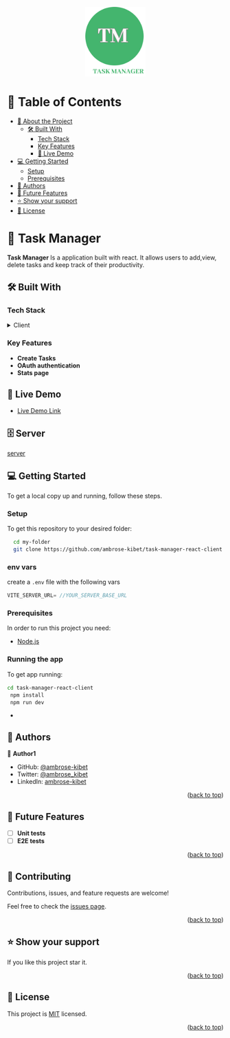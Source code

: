 <a name="readme-top"></a>

<div align="center">
 <img src="./src/assets/logo.svg" alt="logo" width="140"  height="auto" />

  <br/>

</div>

<!-- TABLE OF CONTENTS -->

# 📗 Table of Contents

- [📖 About the Project](#about-project)
  - [🛠 Built With](#built-with)
    - [Tech Stack](#tech-stack)
    - [Key Features](#key-features)
    - [🚀 Live Demo](#live-demo)
- [💻 Getting Started](#getting-started)
  - [Setup](#setup)
  - [Prerequisites](#prerequisites)
- [👥 Authors](#authors)
- [🔭 Future Features](#future-features)
- [⭐️ Show your support](#support)
- [📝 License](#license)

<!-- PROJECT DESCRIPTION -->

# 📝 Task Manager <a name="about-project"></a>

**Task Manager** Is a application built with react. It allows users to add,view, delete tasks and keep track of their productivity.

## 🛠 Built With <a name="built-with"></a>

### Tech Stack <a name="tech-stack"></a>

<details>
  <summary>Client</summary>
  <ul>
    
   <li><a href="http://reactjs.org/">React js</a></li>
    <li><a href="https://react-hook-form.com/docs/">React hook form</a></li>
     <li><a href="https://tanstack.com/query/">React Query</a></li>
      <li><a href="https://tanstack.com/table/">React Table</a></li>
       <li><a href="https://reactrouter.com/en/main/routers/create-browser-router">React router</a></li>

  </ul>
</details>

<!-- Features -->

### Key Features <a name="key-features"></a>

- **Create Tasks**
- **OAuth authentication**
- **Stats page**

## 🚀 Live Demo <a name="live-demo"></a>

- [Live Demo Link](https://react-bookstore003.netlify.app)

<!-- GETTING STARTED -->
## 🗄️ Server

[server](https://github.com/ambrose-kibet/task-manager-server)

## 💻 Getting Started <a name="getting-started"></a>

To get a local copy up and running, follow these steps.

### Setup

To get this repository to your desired folder:

```sh
  cd my-folder
  git clone https://github.com/ambrose-kibet/task-manager-react-client.git
```

### env vars

create a `.env` file with the following vars

```ts
VITE_SERVER_URL= //YOUR_SERVER_BASE_URL
```

### Prerequisites

In order to run this project you need:

<ul>
    <li><a href="https://nodejs.org/">Node.js </a></li>
</ul>
  
### Running the app

To get app running:

```sh
cd task-manager-react-client
 npm install
 npm run dev
```

- <!-- AUTHORS -->

## 👥 Authors <a name="authors"></a>

👤 **Author1**

- GitHub: [@ambrose-kibet](https://github.com/ambrose-kibet)
- Twitter: [@ambrose_kibet](https://twitter.com/ambrose_kibet)
- LinkedIn: [ambrose-kibet](https://www.linkedin.com/in/ambrose-kibet-56a791122/)

<p align="right">(<a href="#readme-top">back to top</a>)</p>

<!-- FUTURE FEATURES -->

## 🔭 Future Features <a name="future-features"></a>

- [ ] **Unit tests**
- [ ] **E2E tests**

<p align="right">(<a href="#readme-top">back to top</a>)</p>

<!-- CONTRIBUTING -->

## 🤝 Contributing <a name="contributing"></a>

Contributions, issues, and feature requests are welcome!

Feel free to check the [issues page](../../issues/).

<p align="right">(<a href="#readme-top">back to top</a>)</p>

<!-- SUPPORT -->

## ⭐️ Show your support <a name="support"></a>

If you like this project star it.

<p align="right">(<a href="#readme-top">back to top</a>)</p>

<!-- ACKNOWLEDGEMENTS -->

<!-- LICENSE -->

## 📝 License <a name="license"></a>

This project is [MIT](./LICENSE) licensed.

<p align="right">(<a href="#readme-top">back to top</a>)</p>
